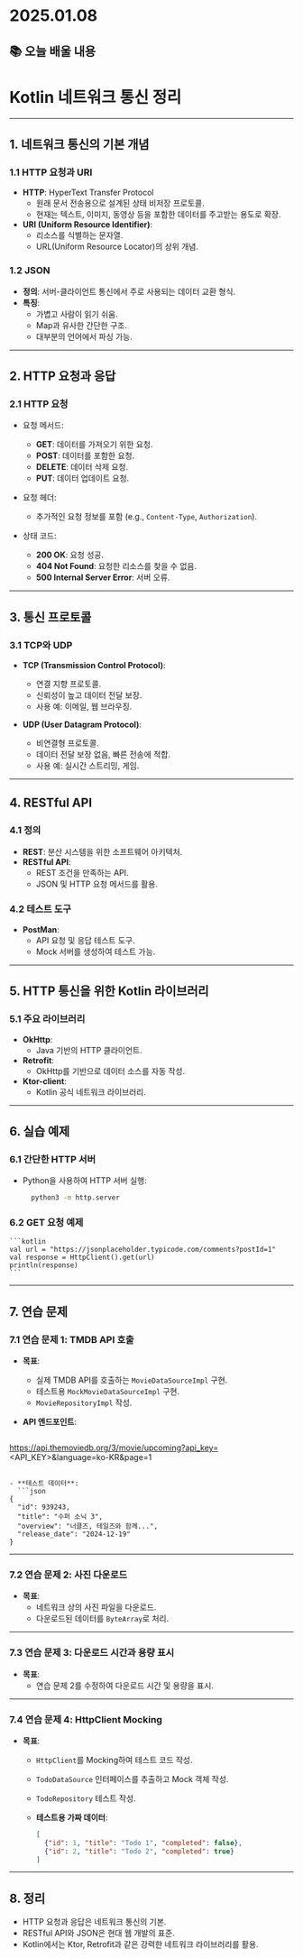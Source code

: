 # 2025.01.08

## 📚 오늘 배울 내용

# Kotlin 네트워크 통신 정리

---

## **1. 네트워크 통신의 기본 개념**

### **1.1 HTTP 요청과 URI**

- **HTTP**: HyperText Transfer Protocol
    - 원래 문서 전송용으로 설계된 상태 비저장 프로토콜.
    - 현재는 텍스트, 이미지, 동영상 등을 포함한 데이터를 주고받는 용도로 확장.
- **URI (Uniform Resource Identifier)**:
    - 리소스를 식별하는 문자열.
    - URL(Uniform Resource Locator)의 상위 개념.

### **1.2 JSON**

- **정의**: 서버-클라이언트 통신에서 주로 사용되는 데이터 교환 형식.
- **특징**:
    - 가볍고 사람이 읽기 쉬움.
    - Map과 유사한 간단한 구조.
    - 대부분의 언어에서 파싱 가능.

---

## **2. HTTP 요청과 응답**

### **2.1 HTTP 요청**

- 요청 메서드:
    - **GET**: 데이터를 가져오기 위한 요청.
    - **POST**: 데이터를 포함한 요청.
    - **DELETE**: 데이터 삭제 요청.
    - **PUT**: 데이터 업데이트 요청.

- 요청 헤더:
    - 추가적인 요청 정보를 포함 (e.g., `Content-Type`, `Authorization`).

- 상태 코드:
    - **200 OK**: 요청 성공.
    - **404 Not Found**: 요청한 리소스를 찾을 수 없음.
    - **500 Internal Server Error**: 서버 오류.

---

## **3. 통신 프로토콜**

### **3.1 TCP와 UDP**

- **TCP (Transmission Control Protocol)**:
    - 연결 지향 프로토콜.
    - 신뢰성이 높고 데이터 전달 보장.
    - 사용 예: 이메일, 웹 브라우징.

- **UDP (User Datagram Protocol)**:
    - 비연결형 프로토콜.
    - 데이터 전달 보장 없음, 빠른 전송에 적합.
    - 사용 예: 실시간 스트리밍, 게임.

---

## **4. RESTful API**

### **4.1 정의**

- **REST**: 분산 시스템을 위한 소프트웨어 아키텍처.
- **RESTful API**:
    - REST 조건을 만족하는 API.
    - JSON 및 HTTP 요청 메서드를 활용.

### **4.2 테스트 도구**

- **PostMan**:
    - API 요청 및 응답 테스트 도구.
    - Mock 서버를 생성하여 테스트 가능.

---

## **5. HTTP 통신을 위한 Kotlin 라이브러리**

### **5.1 주요 라이브러리**

- **OkHttp**:
    - Java 기반의 HTTP 클라이언트.
- **Retrofit**:
    - OkHttp를 기반으로 데이터 소스를 자동 작성.
- **Ktor-client**:
    - Kotlin 공식 네트워크 라이브러리.

---

## **6. 실습 예제**

### **6.1 간단한 HTTP 서버**

- Python을 사용하여 HTTP 서버 실행:
  ```bash
    python3 -m http.server
  ```

### **6.2 GET 요청 예제**

    ```kotlin
    val url = "https://jsonplaceholder.typicode.com/comments?postId=1"
    val response = HttpClient().get(url)
    println(response)
    ```

---

## **7. 연습 문제**

### **7.1 연습 문제 1: TMDB API 호출**

- **목표**:
    - 실제 TMDB API를 호출하는 `MovieDataSourceImpl` 구현.
    - 테스트용 `MockMovieDataSourceImpl` 구현.
    - `MovieRepositoryImpl` 작성.

- **API 엔드포인트**:
  ```plaintext

https://api.themoviedb.org/3/movie/upcoming?api_key=<API_KEY>&language=ko-KR&page=1

```

- **테스트 데이터**:
  ```json
{
  "id": 939243,
  "title": "수퍼 소닉 3",
  "overview": "너클즈, 테일즈와 함께...",
  "release_date": "2024-12-19"
}
```

---

### **7.2 연습 문제 2: 사진 다운로드**

- **목표**:
    - 네트워크 상의 사진 파일을 다운로드.
    - 다운로드된 데이터를 `ByteArray`로 처리.

---

### **7.3 연습 문제 3: 다운로드 시간과 용량 표시**

- **목표**:
    - 연습 문제 2를 수정하여 다운로드 시간 및 용량을 표시.

---

### **7.4 연습 문제 4: HttpClient Mocking**

- **목표**:
    - `HttpClient`를 Mocking하여 테스트 코드 작성.
    - `TodoDataSource` 인터페이스를 추출하고 Mock 객체 작성.
    - `TodoRepository` 테스트 작성.

    - **테스트용 가짜 데이터**:
        ```json
        [
          {"id": 1, "title": "Todo 1", "completed": false},
          {"id": 2, "title": "Todo 2", "completed": true}
        ]
        ```

---

## **8. 정리**

- HTTP 요청과 응답은 네트워크 통신의 기본.
- RESTful API와 JSON은 현대 웹 개발의 표준.
- Kotlin에서는 Ktor, Retrofit과 같은 강력한 네트워크 라이브러리를 활용.

